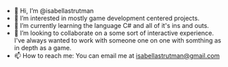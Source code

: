 - 👋 Hi, I’m @isabellastrutman
- 👀 I’m interested in mostly game development centered projects. 
- 🌱 I’m currently learning the language C# and all of it's ins and outs. 
- 💞️ I’m looking to collaborate on a some sort of interactive experience. I've always wanted to work with someone one on one with somthing as in depth as a game.
- 📫 How to reach me: You can email me at isabellastrutman@gmail.com

<!---
isabellastrutman/isabellastrutman is a ✨ special ✨ repository because its `README.md` (this file) appears on your GitHub profile.
You can click the Preview link to take a look at your changes.
--->
